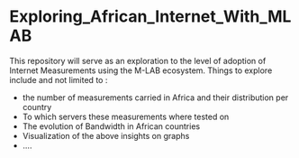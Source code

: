 # Exploring_African_Internet_With_MLAB

This repository will serve as an exploration to the level of adoption of Internet Measurements using the M-LAB ecosystem. Things to explore include and not limited to :
- the number of measurements carried in Africa and their distribution per country
- To which servers these measurements where tested on 
- The evolution of Bandwidth in African countries
- Visualization of the above insights on graphs
- ....

